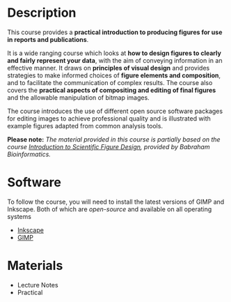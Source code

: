 # Description

This course provides a **practical introduction to producing figures for use in reports and publications**.

It is a wide ranging course which looks at **how to design figures to clearly and fairly represent your data**, with the aim of conveying information in an effective manner. It draws on **principles of visual design** and provides strategies to make informed choices of **figure elements and composition**, and to facilitate the communication of complex results. The course also covers the **practical aspects of compositing and editing of final figures** and the allowable manipulation of bitmap images.

The course introduces the use of different open source software packages for editing images to achieve professional quality and is illustrated with example figures adapted from common analysis tools.

**Please note:** *The material provided in this course is partially based on the course [Introduction to Scientific Figure Design](http://www.bioinformatics.babraham.ac.uk/training.html#figuredesign), provided by Babraham Bioinformatics.*

# Software

To follow the course, you will need to install the latest versions of GIMP and Inkscape. Both of which are *open-source* and available on all operating systems

- [Inkscape](https://inkscape.org/en/download/)
- [GIMP](https://www.gimp.org/downloads/)

# Materials

- Lecture Notes
- Practical
